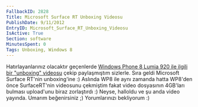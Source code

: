 ```yaml
---
FallbackID: 2828
Title: Microsoft Surface RT Unboxing Videosu
PublishDate: 9/11/2012
EntryID: Microsoft_Surface_RT_Unboxing_Videosu
IsActive: True
Section: software
MinutesSpent: 0
Tags: Unboxing, Windows 8
---
```

Hatırlayanlarınız olacaktır geçenlerde [Windows Phone 8 Lumia 920 ile
ilgili bir "unboxing"
videosu](http://daron.yondem.com/tr/post/Windows_Phone_8_Lumia_920_Unboxing)
çekip paylaşmıştım sizlerle. Sıra geldi Microsoft Surface RT'nin
unboxing'ine :) Aslında WP8 ile aynı zamanda hatta WP8'den önce
SurfaceRT'nin videosunu çekmiştim fakat video dosyasının 4GB'ları
bulması upload'unu biraz zorlaştırdı :) Neyse, halloldu ve şu anda video
yayında. Umarım beğenirsiniz ;) Yorumlarınızı bekliyorum :)



